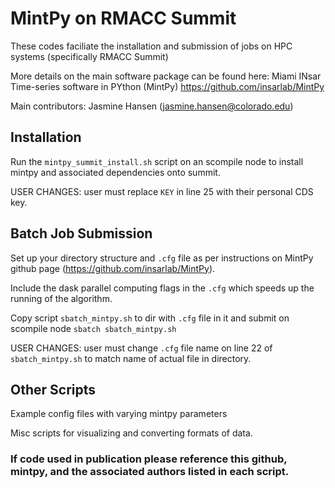# MintPy on RMACC Summit

These codes faciliate the installation and submission of jobs on HPC systems (specifically RMACC Summit)

More details on the main software package can be found here: Miami INsar Time-series software in PYthon (MintPy) https://github.com/insarlab/MintPy

Main contributors: Jasmine Hansen (jasmine.hansen@colorado.edu)

## Installation
Run the `mintpy_summit_install.sh` script on an scompile node to install mintpy and associated dependencies onto summit. 

USER CHANGES: user must replace `KEY` in line 25 with their personal CDS key.

## Batch Job Submission
Set up your directory structure and `.cfg` file as per instructions on MintPy github page (https://github.com/insarlab/MintPy).

Include the dask parallel computing flags in the `.cfg` which speeds up the running of the algorithm.

Copy script `sbatch_mintpy.sh` to dir with `.cfg` file in it and submit on scompile node `sbatch sbatch_mintpy.sh`

USER CHANGES: user must change `.cfg` file name on line 22 of `sbatch_mintpy.sh` to match name of actual file in directory.

## Other Scripts
Example config files with varying mintpy parameters 

Misc scripts for visualizing and converting formats of data. 

### If code used in publication please reference this github, mintpy, and the associated authors listed in each script.